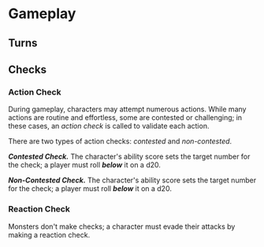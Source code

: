 # Gameplay

<!--add copy here-->

## Turns

<!--add copy here-->

## Checks

<!--add copy here-->

### Action Check

During gameplay, characters may attempt numerous actions. While many actions are routine and effortless, some are contested or challenging; in these cases, an *action check* is called to validate each action.

There are two types of action checks: *contested* and *non-contested*.

***Contested Check.*** The character's ability score sets the target number for the check; a player must roll ***below*** it on a d20.

***Non-Contested Check.*** The character's ability score sets the target number for the check; a player must roll ***below*** it on a d20.

### Reaction Check

Monsters don't make checks; a character must evade their attacks by making a reaction check.
